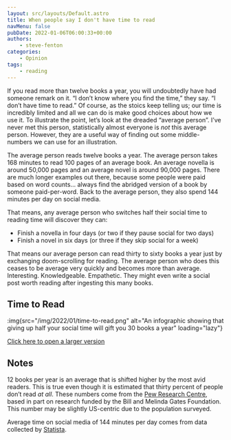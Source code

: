 ```yaml
---
layout: src/layouts/Default.astro
title: When people say I don't have time to read
navMenu: false
pubDate: 2022-01-06T06:00:33+00:00
authors:
    - steve-fenton
categories:
    - Opinion
tags:
    - reading
---
```


If you read more than twelve books a year, you will undoubtedly have had someone remark on it. “I don’t know where you find the time,” they say. “I don’t have time to read.” Of course, as the stoics keep telling us; our time is incredibly limited and all we can do is make good choices about how we use it. To illustrate the point, let’s look at the dreaded “average person”. I’ve never met this person, statistically almost everyone is *not* this average person. However, they are a useful way of finding out some middle-numbers we can use for an illustration.

The average person reads twelve books a year. The average person takes 168 minutes to read 100 pages of an average book. An average novella is around 50,000 pages and an average novel is around 90,000 pages. There are much longer examples out there, because some people were paid based on word counts… always find the abridged version of a book by someone paid-per-word. Back to the average person, they also spend 144 minutes per day on social media.

That means, any average person who switches half their social time to reading time will discover they can:

- Finish a novella in four days (or two if they pause social for two days)
- Finish a novel in six days (or three if they skip social for a week)

That means our average person can read thirty to sixty books a year just by exchanging doom-scrolling for reading. The average person who does this ceases to be average very quickly and becomes more than average. Interesting. Knowledgeable. Empathetic. They might even write a social post worth reading after ingesting this many books.

## Time to Read

:img{src="/img/2022/01/time-to-read.png" alt="An infographic showing that giving up half your social time will gift you 30 books a year" loading="lazy"}

[Click here to open a larger version](/img/2022/01/time-to-read.png)

## Notes

12 books per year is an average that is shifted higher by the most avid readers. This is true even though it is estimated that thirty percent of people don’t read *at all*. These numbers come from the [Pew Research Centre](https://www.pewresearch.org/fact-tank/2015/10/19/slightly-fewer-americans-are-reading-print-books-new-survey-finds/), based in part on research funded by the Bill and Melinda Gates Foundation. This number may be slightly US-centric due to the population surveyed.

Average time on social media of 144 minutes per day comes from data collected by [Statista](https://www.statista.com/statistics/1031948/global-usage-duration-of-social-networks-by-region/).